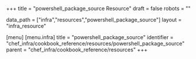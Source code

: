 +++
title = "powershell_package_source Resource"
draft = false
robots = ""

data_path = ["infra","resources","powershell_package_source"]
layout = "infra_resource"


[menu]
  [menu.infra]
    title = "powershell_package_source"
    identifier = "chef_infra/cookbook_reference/resources/powershell_package_source"
    parent = "chef_infra/cookbook_reference/resources"
+++

<!-- The contents of this page are automatically generated from the powershell_package_source.yaml file in the data directory. -->
<!-- To suggest a change, edit the https://github.com/chef/chef/blob/master/lib/chef/resource/powershell_package_source.rb file
      and submit a pull request to the https://github.com/chef/chef repository. -->
